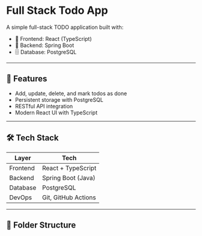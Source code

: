 # Full Stack Todo App

A simple full-stack TODO application built with:

- 🧩 Frontend: React (TypeScript)
- 🔧 Backend: Spring Boot
- 🗄️ Database: PostgreSQL

---

## 🚀 Features

- Add, update, delete, and mark todos as done
- Persistent storage with PostgreSQL
- RESTful API integration
- Modern React UI with TypeScript

---

## 🛠 Tech Stack

| Layer     | Tech             |
|-----------|------------------|
| Frontend  | React + TypeScript |
| Backend   | Spring Boot (Java) |
| Database  | PostgreSQL         |
| DevOps    | Git, GitHub Actions |

---

## 📂 Folder Structure

